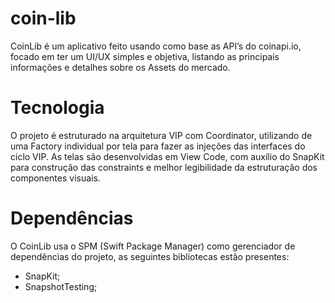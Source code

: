 # coin-lib

CoinLib é um aplicativo feito usando como base as API’s do coinapi.io, focado em ter um UI/UX simples e objetiva, listando as principais informações e detalhes sobre os Assets do mercado.

# Tecnologia
O projeto é estruturado na arquitetura VIP com Coordinator, utilizando de uma Factory individual por tela para fazer as injeções das interfaces do ciclo VIP.
As telas são desenvolvidas em View Code, com auxílio do SnapKit para construção das constraints e melhor legibilidade da estruturação dos componentes visuais.

# Dependências
O CoinLib usa o SPM (Swift Package Manager) como gerenciador de dependências do projeto, as seguintes bibliotecas estão presentes:
- SnapKit;
- SnapshotTesting;

